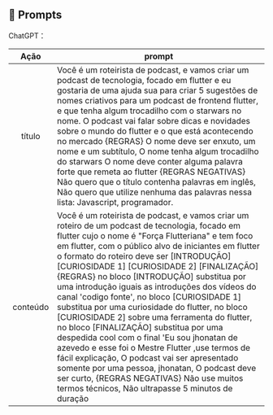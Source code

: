 







## 🧠 Prompts

ChatGPT：

|   Ação   | prompt                                                                                                                                                                                                                                                                                                                                                                                                                                                                                                                                                                                                                                                                                                                                                                                                                                                                                                                                                                                           |
| :------: | ------------------------------------------------------------------------------------------------------------------------------------------------------------------------------------------------------------------------------------------------------------------------------------------------------------------------------------------------------------------------------------------------------------------------------------------------------------------------------------------------------------------------------------------------------------------------------------------------------------------------------------------------------------------------------------------------------------------------------------------------------------------------------------------------------------------------------------------------------------------------------------------------------------------------------------------------------------------------------------------------ |
|  título  | Você é um roteirista de podcast, e vamos criar um podcast de tecnologia, focado em flutter  e eu gostaria de uma ajuda sua para criar 5 sugestões de nomes criativos para um podcast de frontend flutter, e que tenha algum trocadilho com o starwars no nome. O podcast vai falar sobre dicas e novidades sobre o mundo do flutter e o que está acontecendo no mercado {REGRAS} O nome deve ser enxuto, um nome e um subtítulo, O nome tenha algum trocadilho do starwars  O nome deve conter alguma palavra forte que remeta ao flutter  {REGRAS NEGATIVAS} Não quero que o título contenha palavras em inglês, Não quero que utilize nenhuma das palavras nessa lista: Javascript, programador.                                                                                                                                                                                                                  |
| conteúdo | Você é um roteirista de podcast, e vamos criar um roteiro de um podcast de tecnologia, focado em flutter cujo o nome é "Força Flutteriana" e tem foco em flutter, com o público alvo de iniciantes em flutter o formato do roteiro deve ser [INTRODUÇÃO] [CURIOSIDADE 1] [CURIOSIDADE 2] [FINALIZAÇÃO] {REGRAS} no bloco [INTRODUÇÃO] substitua por uma introdução iguais as introduções dos vídeos do canal 'codigo fonte', no bloco [CURIOSIDADE 1] substitua por uma curiosidade do flutter, no bloco [CURIOSIDADE 2] sobre uma ferramenta do flutter, no bloco [FINALIZAÇÃO] substitua por uma despedida cool com o final 'Eu sou jhonatan de azevedo e esse foi o Mestre Flutter ,use termos de fácil explicação, O podcast vai ser apresentado somente por uma pessoa,  jhonatan, O podcast deve ser curto, {REGRAS NEGATIVAS} Não use muitos termos técnicos, Não ultrapasse 5 minutos de duração